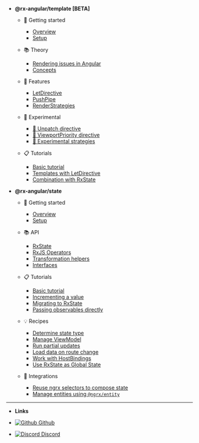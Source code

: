 - **@rx-angular/template [BETA]**

  - 🏁 Getting started

    - [Overview](/)
    - [Setup](/)

  - 📚 Theory

    - [Rendering issues in Angular](/)
    - [Concepts](/)

  - 🧰 Features

    - [LetDirective](/)
    - [PushPipe](/)
    - [RenderStrategies](/)

  - 🔬 Experimental

    - [🧪 Unpatch directive](/)
    - [🧪 ViewportPriority directive](/)
    - [🧪 Experimental strategies](/)

  - 📋 Tutorials

    - [Basic tutorial](/)
    - [Templates with LetDirective](/)
    - [Combination with RxState](/)

- **@rx-angular/state**

  - 🏁 Getting started

    - [Overview](/web/state/general/overview.md)
    - [Setup](/web/state/general/basic-setup.md)

  - 📚 API

    - [RxState](/web/state/api/rx-state.md)
    - [RxJS Operators](/web/state/api/rxjs-operators.md)
    - [Transformation helpers](/web/state/api/transformation-helpers.md)
    - [Interfaces](/web/state/api/interfaces.md)

  - 📋 Tutorials

    - [Basic tutorial](/web/state/tutorials/basic-tutorial.md)
    - [Incrementing a value](/web/state/tutorials/incrementing-value.md)
    - [Migrating to RxState](/web/state/tutorials/from-imperative-to-reactive.md)
    - [Passing observables directly](/web/state/tutorials/passing-observables.md)

  - 💡 Recipes

    - [Determine state type](/web/state/howtos/determine-state.md)
    - [Manage ViewModel](/web/state/howtos/manage-viewmodel.md)
    - [Run partial updates](/web/state/howtos/partial-updates.md)
    - [Load data on route change](/web/state/howtos/load-data-on-route-change.md)
    - [Work with HostBindings](/web/state/howtos/hostbindings.md)
    - [Use RxState as Global State](/web/state/howtos/rx-state-as-global-state.md)

  - 🧮 Integrations

    - [Reuse ngrx selectors to compose state](/web/state/integrations/compose-state-using-ngrx-selectors.md)
    - [Manage entities using `@ngrx/entity`](/web/state/integrations/manage-entities-ngrx.md)

---

- **Links**

- [![Github](https://icongr.am/simple/github.svg?color=808080&size=24) Github](https://github.com/rx-angular/rx-angular)
- [![Discord](https://icongr.am/material/discord.svg?size=24&color=7289da) Discord](https://discord.com/invite/XWWGZsQ)
